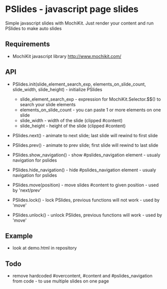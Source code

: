 # PSlides - javascript page slides

Simple javascript slides with MochiKit. Just render your content and run PSlides to make auto slides

## Requirements
 * MochiKit javascript library http://www.mochikit.com/

## API
 * PSlides.init(slide_element_search_exp, elements_on_slide_count, slide_width, slide_height) - initialize PSlides
   * slide_element_search_exp - expression for MochiKit.Selector.$$() to search your slide elements
   * elements_on_slide_count - you can paste 1 or more elements on one slide
   * slide_width - width of the slide (clipped #content)
   * slide_height - height of the slide (clipped #content)

 * PSlides.next() - animate to next slide; last slide will rewind to first slide
 * PSlides.prev() - animate to prev slide; first slide will rewind to last slide

 * PSlides.show_navigation() - show #pslides_navigation element - usualy navigation for pslides
 * PSlides.hide_navigation() - hide #pslides_navigation element - usualy navigation for pslides

 * PSlides.move(position) - move slides #content to given position - used by 'next/prev'
 * PSlides.lock() - lock PSlides, previous functions will not work - used by 'move' 
 * PSlides.unlock() - unlock PSlides, previous functions will work - used by 'move'

## Example
 * look at demo.html in repository

## Todo
 * remove hardcoded #overcontent, #content and #pslides_navigation from code - to use multiple slides on one page
